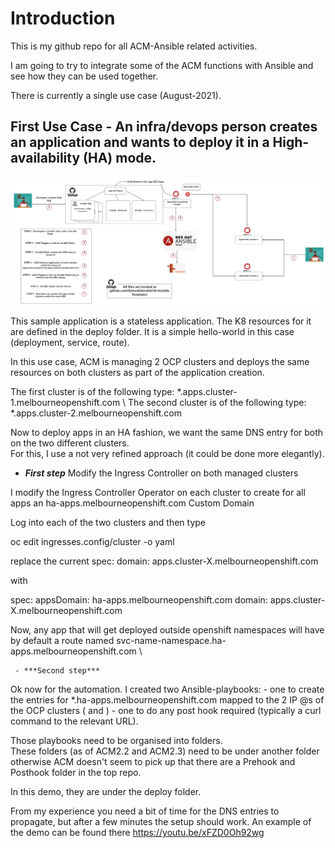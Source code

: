 # Introduction
This is my github repo for all ACM-Ansible related activities.

I am going to try to integrate some of the ACM functions with Ansible and see how they can be used together.

There is currently a single use case (August-2021).

## First Use Case - An infra/devops person creates an application and wants to deploy it in a High-availability (HA) mode.
   
   ![alt text](https://github.com/SimonDelord/ACM-Ansible/blob/main/images/ACM-Ansible-HA.png)



This sample application is a stateless application.
The K8 resources for it are defined in the deploy folder. It is a simple hello-world in this case (deployment, service, route). 

In this use case, ACM is managing 2 OCP clusters and deploys the same resources on both clusters as part of the application creation.

The first cluster is of the following type: *.apps.cluster-1.melbourneopenshift.com \ 
The second cluster is of the following type: *.apps.cluster-2.melbourneopenshift.com 

   
   
Now to deploy apps in an HA fashion, we want the same DNS entry for both on the two different clusters.\
For this, I use a not very refined approach (it could be done more elegantly).
   
   - ***First step*** Modify the Ingress Controller on both managed clusters
   
I modify the Ingress Controller Operator on each cluster to create for all apps an ha-apps.melbourneopenshift.com Custom Domain

Log into each of the two clusters and then type

oc edit ingresses.config/cluster -o yaml

replace the current 
spec:
  domain: apps.cluster-X.melbourneopenshift.com
   
with

spec:
  appsDomain: ha-apps.melbourneopenshift.com
  domain: apps.cluster-X.melbourneopenshift.com

Now, any app that will get deployed outside openshift namespaces will have by default a route named svc-name-namespace.ha-apps.melbourneopenshift.com \

     - ***Second step*** 
Ok now for the automation.
I created two Ansible-playbooks:
      - one to create the entries for *.ha-apps.melbourneopenshift.com mapped to the 2 IP @s of the OCP clusters (<cluster-1> and <cluster-2>)
      - one to do any post hook required (typically a curl command to the relevant URL).

Those playbooks need to be organised into folders.\
These folders (as of ACM2.2 and ACM2.3) need to be under another folder otherwise ACM doesn't seem to pick up that there are a Prehook and Posthook
folder in the top repo. 

In this demo, they are under the deploy folder.

From my experience you need a bit of time for the DNS entries to propagate, but after a few minutes the setup should work.
An example of the demo can be found there https://youtu.be/xFZD0Oh92wg   

